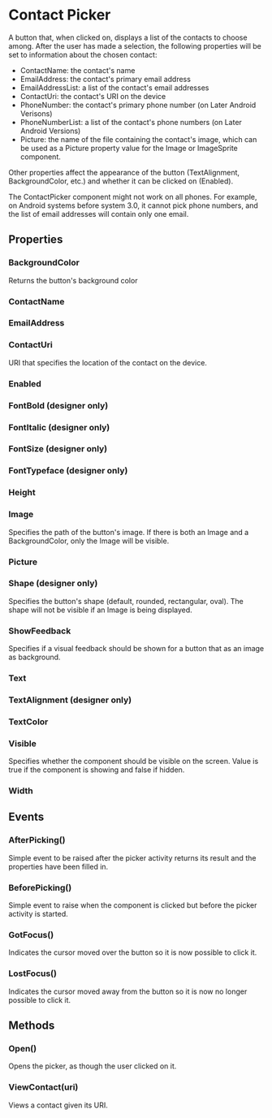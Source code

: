 # Contact Picker

A button that, when clicked on, displays a list of the contacts to choose among. After the user has made a selection, the following properties will be set to information about the chosen contact:

* ContactName: the contact's name
* EmailAddress: the contact's primary email address
* EmailAddressList: a list of the contact's email addresses
* ContactUri: the contact's URI on the device
* PhoneNumber: the contact's primary phone number \(on Later Android Verisons\)
* PhoneNumberList: a list of the contact's phone numbers \(on Later Android Versions\)
* Picture: the name of the file containing the contact's image, which can be used as a Picture property value for the Image or ImageSprite component.

Other properties affect the appearance of the button \(TextAlignment, BackgroundColor, etc.\) and whether it can be clicked on \(Enabled\).

The ContactPicker component might not work on all phones. For example, on Android systems before system 3.0, it cannot pick phone numbers, and the list of email addresses will contain only one email.

## Properties

### BackgroundColor

Returns the button's background color

### ContactName

### EmailAddress

### ContactUri

URI that specifies the location of the contact on the device.

### Enabled

### FontBold \(designer only\)

### FontItalic \(designer only\)

### FontSize \(designer only\)

### FontTypeface \(designer only\)

### Height

### Image

Specifies the path of the button's image. If there is both an Image and a BackgroundColor, only the Image will be visible.

### Picture

### Shape \(designer only\)

Specifies the button's shape \(default, rounded, rectangular, oval\). The shape will not be visible if an Image is being displayed.

### ShowFeedback

Specifies if a visual feedback should be shown for a button that as an image as background.

### Text

### TextAlignment \(designer only\)

### TextColor

### Visible

Specifies whether the component should be visible on the screen. Value is true if the component is showing and false if hidden.

### Width

## Events

### AfterPicking\(\)

Simple event to be raised after the picker activity returns its result and the properties have been filled in.

### BeforePicking\(\)

Simple event to raise when the component is clicked but before the picker activity is started.

### GotFocus\(\)

Indicates the cursor moved over the button so it is now possible to click it.

### LostFocus\(\)

Indicates the cursor moved away from the button so it is now no longer possible to click it.

## Methods

### Open\(\)

Opens the picker, as though the user clicked on it.

### ViewContact\(uri\)

Views a contact given its URI.

